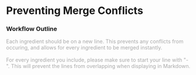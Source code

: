 <!-- This file outlines the workflow for the repository. Please follow it when editing `ingredients.md` -->
# Preventing Merge Conflicts
### Workflow Outline

<scan style="color:darkgray">
Each ingredient should be on a new line. This prevents any conflicts from occuring, and allows for every ingredient to be merged instantly.
<br></br>
For every ingredient you include, please make sure to start your line with "-". This will prevent the lines from overlapping when displaying in Markdown.
</scan>
<!-- 48 Words -->